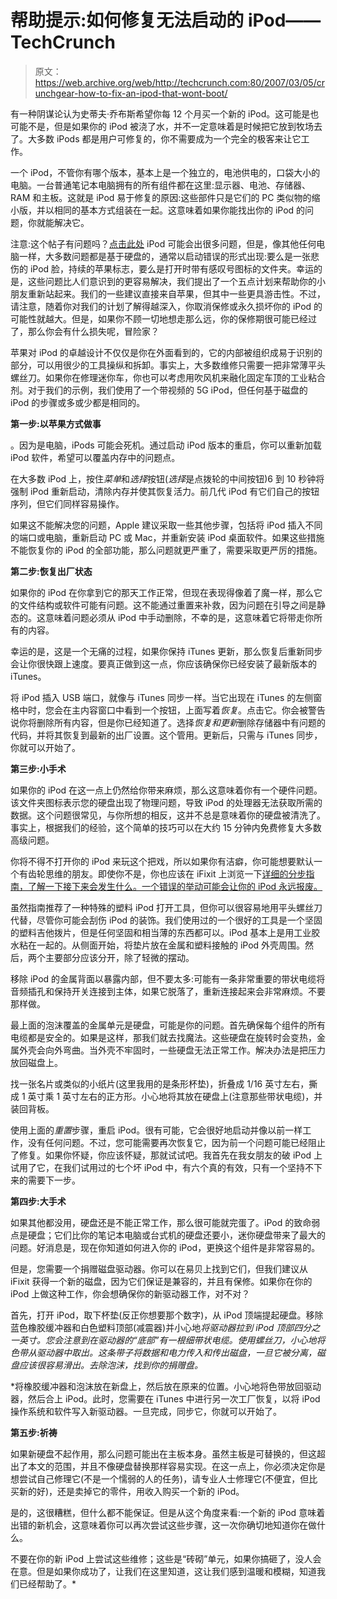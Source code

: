 # 帮助提示:如何修复无法启动的 iPod——TechCrunch

> 原文：<https://web.archive.org/web/http://techcrunch.com:80/2007/03/05/crunchgear-how-to-fix-an-ipod-that-wont-boot/>

有一种阴谋论认为史蒂夫·乔布斯希望你每 12 个月买一个新的 iPod。这可能是也可能不是，但是如果你的 iPod 被浇了水，并不一定意味着是时候把它放到牧场去了。大多数 iPods 都是用户可修复的，你不需要成为一个完全的极客来让它工作。

一个 iPod，不管你有哪个版本，基本上是一个独立的，电池供电的，口袋大小的电脑。一台普通笔记本电脑拥有的所有组件都在这里:显示器、电池、存储器、RAM 和主板。这就是 iPod 易于修复的原因:这些部件只是它们的 PC 类似物的缩小版，并以相同的基本方式组装在一起。这意味着如果你能找出你的 iPod 的问题，你就能解决它。

注意:这个帖子有问题吗？[点击此处](https://web.archive.org/web/20220815081620/http://www.crunchgear.com/ipodwontboot/)
 iPod 可能会出很多问题，但是，像其他任何电脑一样，大多数问题都是基于硬盘的，通常以启动错误的形式出现:要么是一张悲伤的 iPod 脸，持续的苹果标志，要么是打开时带有感叹号图标的文件夹。幸运的是，这些问题比人们意识到的更容易解决，我们提出了一个五点计划来帮助你的小朋友重新站起来。我们的一些建议直接来自苹果，但其中一些更具游击性。不过，请注意，随着你对我们的计划了解得越深入，你取消保修或永久损坏你的 iPod 的可能性就越大。但是，如果你不顾一切地想走那么远，你的保修期很可能已经过了，那么你会有什么损失呢，冒险家？

苹果对 iPod 的卓越设计不仅仅是你在外面看到的，它的内部被组织成易于识别的部分，可以用很少的工具操纵和拆卸。事实上，大多数维修只需要一把非常薄平头螺丝刀。如果你在修理迷你车，你也可以考虑用吹风机来融化固定车顶的工业粘合剂。对于我们的示例，我们使用了一个带视频的 5G iPod，但任何基于磁盘的 iPod 的步骤或多或少都是相同的。

 **第一步:以苹果方式做事**

。因为是电脑，iPods 可能会死机。通过启动 iPod 版本的重启，你可以重新加载 iPod 软件，希望可以覆盖内存中的问题点。

在大多数 iPod 上，按住*菜单*和*选择*按钮(*选择*是点拨轮的中间按钮)6 到 10 秒钟将强制 iPod 重新启动，清除内存并使其恢复活力。前几代 iPod 有它们自己的按钮序列，但它们同样容易操作。

如果这不能解决您的问题，Apple 建议采取一些其他步骤，包括将 iPod 插入不同的端口或电脑，重新启动 PC 或 Mac，并重新安装 iPod 桌面软件。如果这些措施不能恢复你的 iPod 的全部功能，那么问题就更严重了，需要采取更严厉的措施。

**第二步:恢复出厂状态**

如果你的 iPod 在你拿到它的那天工作正常，但现在表现得像着了魔一样，那么它的文件结构或软件可能有问题。这不能通过重置来补救，因为问题在引导之间是静态的。这意味着问题必须从 iPod 中手动删除，不幸的是，这意味着它将带走你所有的内容。

幸运的是，这是一个无痛的过程，如果你保持 iTunes 更新，那么恢复后重新同步会让你很快跟上速度。要真正做到这一点，你应该确保你已经安装了最新版本的 iTunes。

将 iPod 插入 USB 端口，就像与 iTunes 同步一样。当它出现在 iTunes 的左侧窗格中时，您会在主内容窗口中看到一个按钮，上面写着*恢复*。点击它。你会被警告说你将删除所有内容，但是你已经知道了。选择*恢复和更新*删除存储器中有问题的代码，并将其恢复到最新的出厂设置。这个管用。更新后，只需与 iTunes 同步，你就可以开始了。

**第三步:小手术**

如果你的 iPod 在这一点上仍然给你带来麻烦，那么这意味着你有一个硬件问题。该文件夹图标表示您的硬盘出现了物理问题，导致 iPod 的处理器无法获取所需的数据。这个问题很常见，与你所想的相反，这并不总是意味着你的硬盘被清洗了。事实上，根据我们的经验，这个简单的技巧可以在大约 15 分钟内免费修复大多数高级问题。

你将不得不打开你的 iPod 来玩这个把戏，所以如果你有洁癖，你可能想要默认一个有齿轮思维的朋友。即使你不是，你也应该在 iFixit 上浏览一下[详细的分步指南，了解一下接下来会发生什么。一个错误的举动可能会让你的 iPod 永远报废。](https://web.archive.org/web/20220815081620/http://www.ifixit.com/Guide/iPod/)

虽然指南推荐了一种特殊的塑料 iPod 打开工具，但你可以很容易地用平头螺丝刀代替，尽管你可能会刮伤 iPod 的装饰。我们使用过的一个很好的工具是一个坚固的塑料吉他拨片，但是任何坚固和相当薄的东西都可以。iPod 基本上是用工业胶水粘在一起的。从侧面开始，将垫片放在金属和塑料接触的 iPod 外壳周围。然后，两个主要部分应该分开，除了轻微的摆动。

移除 iPod 的金属背面以暴露内部，但不要太多:可能有一条非常重要的带状电缆将音频插孔和保持开关连接到主体，如果它脱落了，重新连接起来会非常麻烦。不要那样做。

最上面的泡沫覆盖的金属单元是硬盘，可能是你的问题。首先确保每个组件的所有电缆都是安全的。如果是这样，那我们就去找魔法。这些硬盘在旋转时会变热，金属外壳会向外弯曲。当外壳不牢固时，一些硬盘无法正常工作。解决办法是把压力放回磁盘上。

找一张名片或类似的小纸片(这里我用的是条形杯垫)，折叠成 1/16 英寸左右，撕成 1 英寸乘 1 英寸左右的正方形。小心地将其放在硬盘上(注意那些带状电缆)，并装回背板。

使用上面的*重置*步骤，重启 iPod。很有可能，它会很好地启动并像以前一样工作，没有任何问题。不过，您可能需要再次恢复它，因为前一个问题可能已经阻止了修复。如果你怀疑，你应该怀疑，那就试试吧。我首先在我女朋友的破 iPod 上试用了它，在我们试用过的七个坏 iPod 中，有六个真的有效，只有一个坚持不下来的需要下一步。

 **第四步:大手术**

如果其他都没用，硬盘还是不能正常工作，那么很可能就完蛋了。iPod 的致命弱点是硬盘；它们比你的笔记本电脑或台式机的硬盘还要小，迷你硬盘带来了最大的问题。好消息是，现在你知道如何进入你的 iPod，更换这个组件是非常容易的。

但是，您需要一个捐赠磁盘驱动器。你可以在易贝上找到它们，但我们建议从 iFixit 获得一个新的磁盘，因为它们保证是兼容的，并且有保修。如果你在你的 iPod 上做这种工作，你会想确保你的新驱动器工作，对不对？

首先，打开 iPod，取下杯垫(反正你想要那个数字)，从 iPod 顶端提起硬盘。移除蓝色橡胶缓冲器和白色塑料顶部(减震器)并小心地*将驱动器拉到 iPod 顶部四分之一英寸。您会注意到在驱动器的“底部”有一根细带状电缆。使用螺丝刀，小心地将色带从驱动器中取出。这条带子将数据和电力传入和传出磁盘，一旦它被分离，磁盘应该很容易滑出。去除泡沫，找到你的捐赠盘。*

 *将橡胶缓冲器和泡沫放在新盘上，然后放在原来的位置。小心地将色带放回驱动器，然后合上 iPod。此时，您需要在 iTunes 中进行另一次工厂恢复，以将 iPod 操作系统和软件写入新驱动器。一旦完成，同步它，你就可以开始了。

**第五步:祈祷**

如果新硬盘不起作用，那么问题可能出在主板本身。虽然主板是可替换的，但这超出了本文的范围，并且不像硬盘替换那样容易实现。在这一点上，你必须决定你是想尝试自己修理它(不是一个懦弱的人的任务)，请专业人士修理它(不便宜，但比买新的好)，还是卖掉它的零件，用收入购买一个新的 iPod。

是的，这很糟糕，但什么都不能保证。但是从这个角度来看:一个新的 iPod 意味着出错的新机会，这意味着你可以再次尝试这些步骤，这一次你确切地知道你在做什么。

不要在你的新 iPod 上尝试这些维修；这些是“砖砌”单元，如果你搞砸了，没人会在意。但是如果你成功了，让我们在这里知道，这让我们感到温暖和模糊，知道我们已经帮助了。*